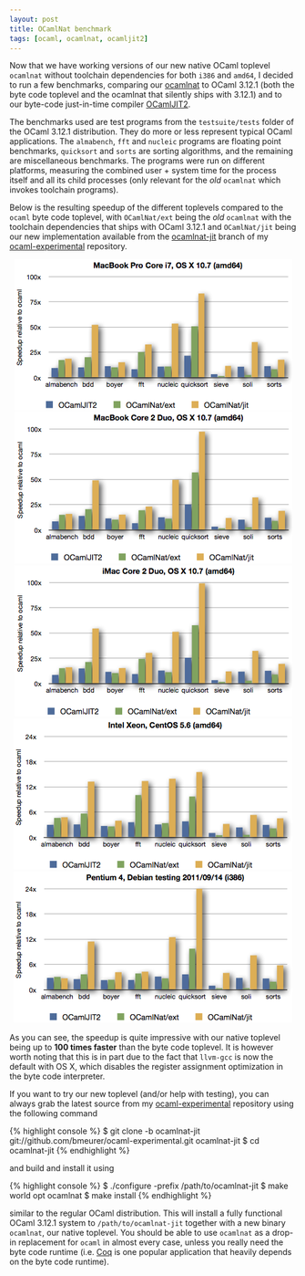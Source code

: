 ```yaml
---
layout: post
title: OCamlNat benchmark
tags: [ocaml, ocamlnat, ocamljit2]
---
```


Now that we have working versions of our new native OCaml toplevel `ocamlnat` without toolchain dependencies for both `i386` and `amd64`, I decided to run a few benchmarks, comparing our [ocamlnat](https://github.com/bmeurer/ocaml-experimental/tree/ocamlnat-jit) to OCaml 3.12.1 (both the byte code toplevel and the ocamlnat that silently ships with 3.12.1) and to our byte-code just-in-time compiler [OCamlJIT2](https://github.com/bmeurer/ocamljit2).

The benchmarks used are test programs from the `testsuite/tests` folder of the OCaml 3.12.1 distribution. They do more or less represent typical OCaml applications. The `almabench`, `fft` and `nucleic` programs are floating point benchmarks, `quicksort` and `sorts` are sorting algorithms, and the remaining are miscellaneous benchmarks. The programs were run on different platforms, measuring the combined user + system time for the process itself and all its child processes (only relevant for the *old* `ocamlnat` which invokes toolchain programs).

Below is the resulting speedup of the different toplevels compared to the `ocaml` byte code toplevel, with `OCamlNat/ext` being the *old* `ocamlnat` with the toolchain dependencies that ships with OCaml 3.12.1 and `OCamlNat/jit` being our new implementation available from the [ocamlnat-jit](https://github.com/bmeurer/ocaml-experimental/tree/ocamlnat-jit) branch of my [ocaml-experimental](https://github.com/bmeurer/ocaml-experimental) repository.

<center><a href="/images/2011/ocamlnat-benchmark-20110914.pdf"><img src="/images/2011/ocamlnat-benchmark-20110914-coruscant.png" /></a></center>

<center><a href="/images/2011/ocamlnat-benchmark-20110914.pdf"><img src="/images/2011/ocamlnat-benchmark-20110914-bespin.png" /></a></center>

<center><a href="/images/2011/ocamlnat-benchmark-20110914.pdf"><img src="/images/2011/ocamlnat-benchmark-20110914-imac.png" /></a></center>

<center><a href="/images/2011/ocamlnat-benchmark-20110914.pdf"><img src="/images/2011/ocamlnat-benchmark-20110914-vcs.png" /></a></center>

<center><a href="/images/2011/ocamlnat-benchmark-20110914.pdf"><img src="/images/2011/ocamlnat-benchmark-20110914-echobase.png" /></a></center>

As you can see, the speedup is quite impressive with our native toplevel being up to **100 times faster** than the byte code toplevel. It is however worth noting that this is in part due to the fact that `llvm-gcc` is now the default with OS X, which disables the register assignment optimization in the byte code interpreter.

If you want to try our new toplevel (and/or help with testing), you can always grab the latest source from my [ocaml-experimental](https://github.com/bmeurer/ocaml-experimental) repository using the following command

{% highlight console %}
$ git clone -b ocamlnat-jit git://github.com/bmeurer/ocaml-experimental.git ocamlnat-jit
$ cd ocamlnat-jit
{% endhighlight %}

and build and install it using

{% highlight console %}
$ ./configure -prefix /path/to/ocamlnat-jit
$ make world opt ocamlnat
$ make install
{% endhighlight %}

similar to the regular OCaml distribution. This will install a fully functional OCaml 3.12.1 system to `/path/to/ocamlnat-jit` together with a new binary `ocamlnat`, our native toplevel. You should be able to use `ocamlnat` as a drop-in replacement for `ocaml` in almost every case, unless you really need the byte code runtime (i.e. [Coq](http://coq.inria.fr) is one popular application that heavily depends on the byte code runtime).

